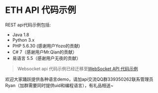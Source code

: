# ETH API 代码示例

REST api代码示例包括:

* Java 1.8
* Python 3.x
* PHP 5.6.30 (感谢用户Yozo的贡献)
* C# 7（感谢用户Mr.Qian的贡献）
* 易语言 5.5（感谢用户无夜的贡献）

> Websocket api 代码示例已经迁移至[WebSocket API 代码示例](https://github.com/huobiapi/websocket-api-sample)


欢迎大家踊跃提供各种语言demo，请加api交流QQ群339350262联系管理员Ryan（加群需要同时提供uid和编程语言），有礼品相送~


